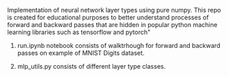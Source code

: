 Implementation of neural network layer types using pure numpy. This repo is created for educational purposes to better understand processes of forward and backward passes that are hidden in popular python machine learning libraries such as tensorflow and pytorch"

1. run.ipynb notebook consists of walktrhough for forward and backward passes on example of MNIST Digits dataset.

2. mlp_utils.py consists of different layer type classes.
